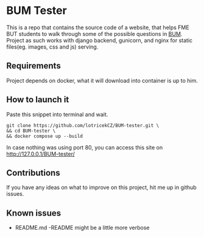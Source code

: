 # BUM Tester
This is a repo that contains the source code of a website, that helps FME BUT students to walk through some of the possible questions in [BUM](https://www.fme.vutbr.cz/studenti/predmety/266488).
Project as such works with django backend, gunicorn, and nginx for static files(eg. images, css and js) serving.
## Requirements
Project depends on docker, what it will download into container is up to him.

## How to launch it
Paste this snippet into terminal and wait.
```
git clone https://github.com/lotricekCZ/BUM-tester.git \
&& cd BUM-tester \
&& docker compose up --build
```
In case nothing was using port 80, you can access this site on http://127.0.0.1/BUM-tester/
## Contributions
If you have any ideas on what to improve on this project, hit me up in github issues.
## Known issues
 - README.md -README might be a little more verbose